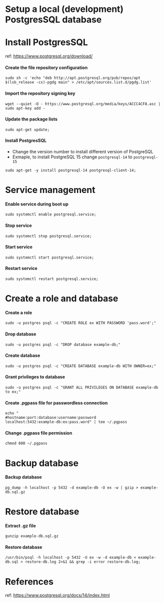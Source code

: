 # Setup a local (development) PostgresSQL database

# Install PostgresSQL

ref: https://www.postgresql.org/download/
#### Create the file repository configuration
```
sudo sh -c 'echo "deb http://apt.postgresql.org/pub/repos/apt $(lsb_release -cs)-pgdg main" > /etc/apt/sources.list.d/pgdg.list'
```

#### Import the repository signing key
```
wget --quiet -O - https://www.postgresql.org/media/keys/ACCC4CF8.asc | sudo apt-key add -
```

#### Update the package lists
```
sudo apt-get update;
```

#### Install PostgresSQL
- Change the version number to install different version of PostgreSQL
- Exmaple, to install PostgreSQL 15 change `postgresql-14` to `postgresql-15`
```
sudo apt-get -y install postgresql-14 postgresql-client-14; 
```

# Service management

#### Enable service during boot up
```
sudo systemctl enable postgresql.service;
```

#### Stop service
```
sudo systemctl stop postgresql.service;
```

#### Start service
```
sudo systemctl start postgresql.service;
```

#### Restart service
```
sudo systemctl restart postgresql.service;
```

# Create a role and database

#### Create a role
```
sudo -u postgres psql -c "CREATE ROLE ex WITH PASSWORD 'pass.word';"
```

#### Drop database
```
sudo -u postgres psql -c "DROP database example-db;"
```

#### Create database
```
sudo -u postgres psql -c "CREATE DATABASE example-db WITH OWNER=ex;"
```

#### Grant privileges to database
```
sudo -u postgres psql -c "GRANT ALL PRIVILEGES ON DATABASE example-db to ex;"
```

#### Create .pgpass file for passwordless connection
```
echo "
#hostname:port:database:username:password
localhost:5432:example-db:ex:pass.word" | tee ~/.pgpass
```

#### Change .pgpass file permission
```
chmod 600 ~/.pgpass
```

# Backup database

#### Backup database
```
pg_dump -h localhost -p 5432 -d example-db -U ex -w | gzip > example-db.sql.gz
```
# Restore database

#### Extract .gz file
```
gunzip example-db.sql.gz
```

#### Restore database
```
/usr/bin/psql -h localhost -p 5432 -U ex -w -d example-db < example-db.sql > restore-db.log 2>&1 && grep -i error restore-db.log;
```

# References

ref: https://www.postgresql.org/docs/14/index.html
